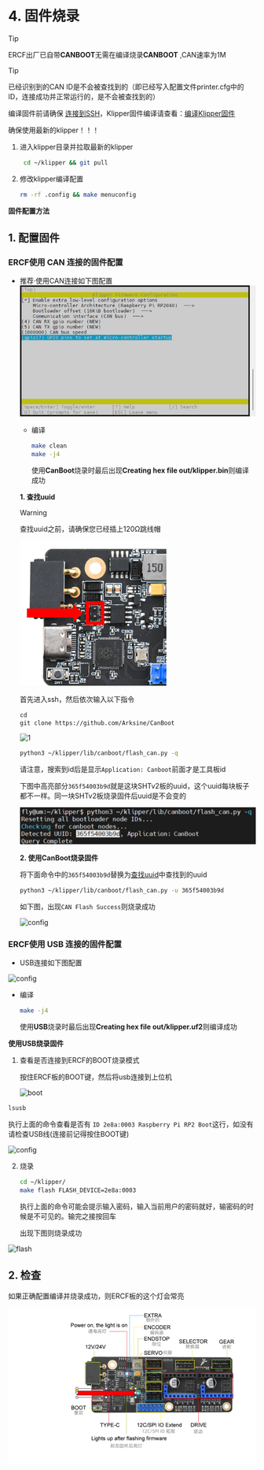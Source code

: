 # 4. 固件烧录

> [!TIP]
> ERCF出厂已自带**CANBOOT**无需在编译烧录**CANBOOT** ,CAN速率为1M

> [!TIP]
> 已经识别到的CAN ID是不会被查找到的（即已经写入配置文件printer.cfg中的ID，连接成功并正常运行的，是不会被查找到的）

编译固件前请确保 [连接到SSH](/board/fly_pi/to_ssh?id=_2-%e8%bf%9c%e7%a8%8b%e8%bf%9e%e6%8e%a5 "点击即可跳转")，Klipper固件编译请查看：[编译Klipper固件](/introduction/firmware?id=%e7%bc%96%e8%af%91klipper%e5%9b%ba%e4%bb%b6 "点击即可跳转")

确保使用最新的klipper！！！

1. 进入klipper目录并拉取最新的klipper
   
   ```bash
    cd ~/klipper && git pull
   ```
   
2. 修改klipper编译配置

    ```bash
    rm -rf .config && make menuconfig
    ```

**固件配置方法**

## 1. 配置固件

<!-- tabs:start -->

### ****ERCF使用 CAN 连接的固件配置****

* 推荐·使用CAN连接如下图配置
  ![config](../../images/boards/fly_ercf/config-can.png ":no-zooom")
  
  * 编译
  
    ```bash
    make clean
    make -j4
    ```
    
     使用**CanBoot**烧录时最后出现**Creating hex file out/klipper.bin**则编译成功
    
  
  **1. 查找uuid**
  
  > [!WARNING]
  >
  > 查找uuid之前，请确保您已经插上120Ω跳线帽
  
  ![120](../../images/boards/fly_ercf/120.png)
  
  首先进入ssh，然后依次输入以下指令
  
  ```
  cd
  git clone https://github.com/Arksine/CanBoot
  ```
  
  ![1](../../images/boards/fly_sht_v2/1.png)
  
  ```bash
  python3 ~/klipper/lib/canboot/flash_can.py -q
  ```
  
  请注意，搜索到id后是显示``Application: Canboot``前面才是工具板id
  
  下图中高亮部分``365f54003b9d``就是这块SHTv2板的uuid，这个uuid每块板子都不一样。同一块SHTv2板烧录固件后uuid是不会变的
  
  <img src="../../images/boards/fly_sht_v2/uuid.png" alt="uuid" style="zoom:80%;" />
  
  
  
  **2. 使用CanBoot烧录固件**
  
  将下面命令中的``365f54003b9d``替换为[查找uuid](#_2-查找uuid "点击即可跳转")中查找到的uuid
  
  ```bash
  python3 ~/klipper/lib/canboot/flash_can.py -u 365f54003b9d
  ```
  
  如下图，出现``CAN Flash Success``则烧录成功
  
  ![config](../../images/boards/fly_sht_v2/flash.png ":no-zooom")

### ****ERCF使用 USB 连接的固件配置****

* USB连接如下图配置

![config](../../images/boards/fly_ercf/config-usb.png ":no-zooom")

* 编译

  ```bash
  make -j4
  ```

   使用**USB**烧录时最后出现**Creating hex file out/klipper.uf2**则编译成功

  

**使用USB烧录固件**

1. 查看是否连接到ERCF的BOOT烧录模式

   按住ERCF板的BOOT键，然后将usb连接到上位机

   ![boot](../../images/boards/fly_ercf/boot.png)

```bash
lsusb
```

执行上面的命令查看是否有 ``ID 2e8a:0003 Raspberry Pi RP2 Boot``这行，如没有请检查USB线(连接前记得按住BOOT键)

![config](../../images/boards/fly_sb2040/lsusb.png ":no-zooom")

2. 烧录

   ```bash
   cd ~/klipper/
   make flash FLASH_DEVICE=2e8a:0003
   ```

   执行上面的命令可能会提示输入密码，输入当前用户的密码就好，输密码的时候是不可见的。输完之接按回车

   出现下图则烧录成功

![flash](../../images/boards/fly_sb2040/flash.png ":no-zooom")

<!-- tabs:end -->



## 2. 检查

如果正确配置编译并烧录成功，则ERCF板的这个灯会常亮

![led](../../images/boards/fly_ercf/led.png)

<!-- tabs:end -->
